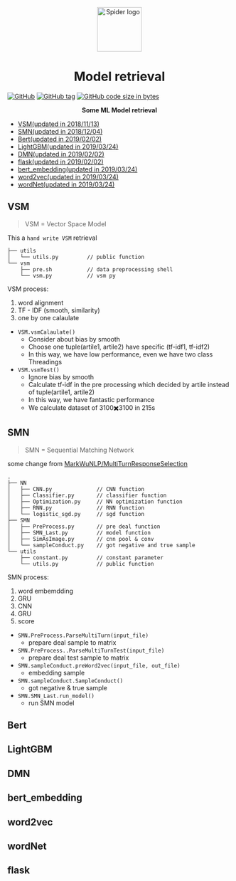 <p align="center"><a href="https://wyydsb.xin" target="_blank" rel="noopener noreferrer"><img width="100" src="https://cdn.nlark.com/yuque/0/2018/jpeg/104214/1542104633961-66ba586b-4203-4442-b7b2-7de7bc693497.jpeg" alt="Spider logo"></a></p>
<h1 align="center">Model retrieval</h1>

[![GitHub](https://img.shields.io/github/license/iofu728/Model_retrieval.svg?style=popout-square)](https://github.com/iofu728/Model_retrieval/master/LICENSE)
[![GitHub tag](https://img.shields.io/github/tag/iofu728/Model_retrieval.svg?style=popout-square)](https://github.com/iofu728/Model_retrieval)
[![GitHub code size in bytes](https://img.shields.io/github/languages/code-size/iofu728/Model_retrieval.svg?style=popout-square)](https://github.com/iofu728/Model_retrieval)

<div align="center"><strong>Some ML Model retrieval</strong></div>

* [VSM(updated in 2018/11/13)](#1)
* [SMN(updated in 2018/12/04)](#2)
* [Bert(updated in 2019/02/02)](#3)
* [LightGBM(updated in 2019/03/24)](#4)
* [DMN(updated in 2019/02/02)](#5)
* [flask(updated in 2019/02/02)](#9)
* [bert_embedding(updated in 2019/03/24)](#6)
* [word2vec(updated in 2019/03/24)](#7)
* [wordNet(updated in 2019/03/24)](#8)

<h2 id="1">VSM</h2>

> VSM = Vector Space Model

This a `hand write VSM` retrieval

```vim
├── utils
│   └── utils.py         // public function
└── vsm
    ├── pre.sh           // data preprocessing shell
    └── vsm.py           // vsm py
```

VSM process:

1. word alignment
2. TF - IDF (smooth, similarity)
3. one by one calaulate

* `VSM.vsmCalaulate()`
  + Consider about bias by smooth
  + Choose one tuple(artile1, artile2) have specific (tf-idf1, tf-idf2)
  + In this way, we have low performance, even we have two class Threadings
* `VSM.vsmTest()`
  + Ignore bias by smooth
  + Calculate tf-idf in the pre processing which decided by artile instead of tuple(artile1, artile2)
  + In this way, we have fantastic performance
  + We calculate dataset of 3100✖️3100 in 215s

<h2 id="2">SMN</h2>

> SMN = Sequential Matching Network

some change from [MarkWuNLP/MultiTurnResponseSelection](https://github.com/MarkWuNLP/MultiTurnResponseSelection)

```vim
.
├── NN
│   ├── CNN.py              // CNN function
│   ├── Classifier.py       // classifier function
│   ├── Optimization.py     // NN optimization function
│   ├── RNN.py              // RNN function
│   └── logistic_sgd.py     // sgd function
├── SMN
│   ├── PreProcess.py       // pre deal function
│   ├── SMN_Last.py         // model function
│   ├── SimAsImage.py       // cnn pool & conv
│   └── sampleConduct.py    // got negative and true sample
└── utils
    ├── constant.py         // constant parameter
    └── utils.py            // public function
```

SMN process:

1. word embemdding
2. GRU
3. CNN
4. GRU
5. score

* `SMN.PreProcess.ParseMultiTurn(input_file)`
  + prepare deal sample to matrix
* `SMN.PreProcess..ParseMultiTurnTest(input_file)`
  + prepare deal test sample to matrix
* `SMN.sampleConduct.preWord2vec(input_file, out_file)`
  + embedding sample
* `SMN.sampleConduct.SampleConduct()`
  + got negative & true sample
* `SMN.SMN_Last.run_model()`
  + run SMN model

<h2 id="3">Bert</h2>
<h2 id="4">LightGBM</h2>
<h2 id="5">DMN</h2>
<h2 id="6">bert_embedding</h2>
<h2 id="7">word2vec</h2>
<h2 id="8">wordNet</h2>
<h2 id="9">flask</h2>
